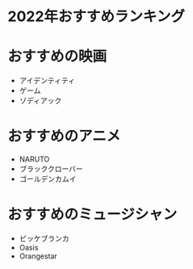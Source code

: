 # 2022年おすすめランキング

# おすすめの映画

- アイデンティティ
- ゲーム
- ゾディアック


# おすすめのアニメ

- NARUTO
- ブラッククローバー
- ゴールデンカムイ


# おすすめのミュージシャン

- ビッケブランカ
- Oasis
- Orangestar

